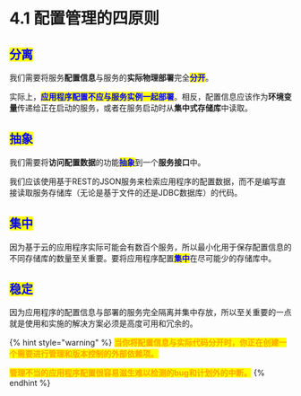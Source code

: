# 4.1 配置管理的四原则

## <mark style="color:blue;">分离</mark>

我们需要将服务**配置信息**与服务的**实际物理部署**完全<mark style="color:blue;">**分开**</mark>。

实际上，<mark style="color:blue;">**应用程序配置不应与服务实例一起部署**</mark>。相反，配置信息应该作为**环境变量**传递给正在启动的服务，或者在服务启动时从**集中式存储库**中读取。

## <mark style="color:blue;">抽象</mark>

我们需要将**访问配置数据**的功能<mark style="color:blue;">**抽象**</mark>到一个**服务接口**中。

我们应该使用基于REST的JSON服务来检索应用程序的配置数据，而不是编写直接读取服务存储库（无论是基于文件的还是JDBC数据库）的代码。

## <mark style="color:blue;">集中</mark>

因为基于云的应用程序实际可能会有数百个服务，所以最小化用于保存配置信息的不同存储库的数量至关重要。要将应用程序配置<mark style="color:blue;">**集中**</mark>在尽可能少的存储库中。

## <mark style="color:blue;">稳定</mark>

因为应用程序的配置信息与部署的服务完全隔离并集中存放，所以至关重要的一点就是使用和实施的解决方案必须是高度可用和冗余的。

{% hint style="warning" %}
<mark style="color:orange;">**当你将配置信息与实际代码分开时，你正在创建一个需要进行管理和版本控制的外部依赖项。**</mark>

<mark style="color:orange;">**管理不当的应用程序配置很容易滋生难以检测的bug和计划外的中断。**</mark>
{% endhint %}
